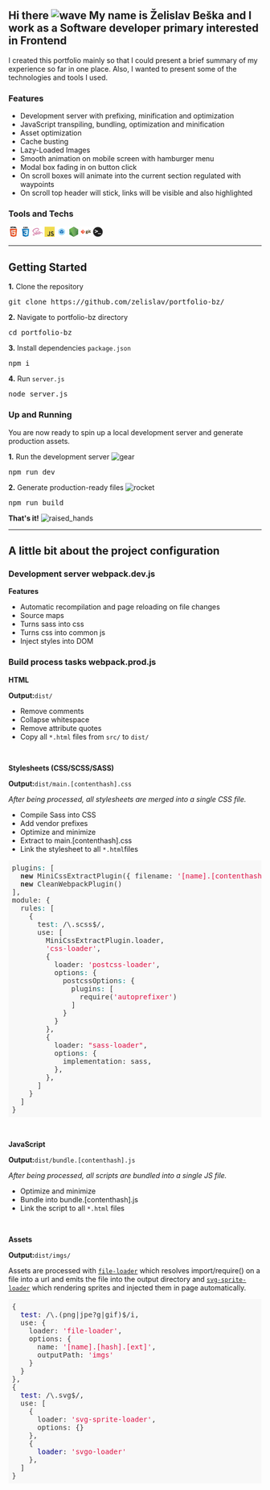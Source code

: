 ## Hi there <g-emoji class="g-emoji" alias="wave" fallback-src="https://github.githubassets.com/images/icons/emoji/unicode/1f44b.png"><img class="emoji" alt="wave" height="20" width="20" src="https://github.githubassets.com/images/icons/emoji/unicode/1f44b.png"></g-emoji> My name is Želislav Beška and I work as a Software developer primary interested in Frontend

I created this portfolio mainly so that I could present a brief summary of my experience so far in one place. Also, I wanted to present some of the technologies and tools I used.

### Features
<ul>
  <li>Development server with prefixing, minification and optimization</li>
  <li>JavaScript transpiling, bundling, optimization and minification</li>
  <li>Asset optimization</li>
  <li>Cache busting</li>
  <li>Lazy-Loaded Images</li>
  <li>Smooth animation on mobile screen with hamburger menu</li>
  <li>Modal box fading in on button click</li>
  <li>On scroll boxes will animate into the current section regulated with waypoints</li>
  <li>On scroll top header will stick, links will be visible and also highlighted</li>
</ul>

### Tools and Techs

<code><img height="20" src="https://raw.githubusercontent.com/github/explore/80688e429a7d4ef2fca1e82350fe8e3517d3494d/topics/html/html.png"></code>
<code><img height="20" src="https://raw.githubusercontent.com/github/explore/80688e429a7d4ef2fca1e82350fe8e3517d3494d/topics/css/css.png"></code>
<code><img height="20" src="https://raw.githubusercontent.com/github/explore/80688e429a7d4ef2fca1e82350fe8e3517d3494d/topics/sass/sass.png"></code>
<code><img height="20" src="https://raw.githubusercontent.com/github/explore/80688e429a7d4ef2fca1e82350fe8e3517d3494d/topics/javascript/javascript.png"></code>
<code><img height="20" src="https://raw.githubusercontent.com/github/explore/80688e429a7d4ef2fca1e82350fe8e3517d3494d/topics/webpack/webpack.png"></code>
<code><img height="20" src="https://raw.githubusercontent.com/github/explore/80688e429a7d4ef2fca1e82350fe8e3517d3494d/topics/nodejs/nodejs.png"></code>
<code><img height="20" src="https://raw.githubusercontent.com/github/explore/80688e429a7d4ef2fca1e82350fe8e3517d3494d/topics/git/git.png"></code>
<code><img height="20" src="https://raw.githubusercontent.com/github/explore/80688e429a7d4ef2fca1e82350fe8e3517d3494d/topics/terminal/terminal.png"></code>

<hr />

## Getting Started

<p><strong>1.</strong> Clone the repository</p>
<div class="highlight highlight-source-shell"><pre>git clone https://github.com/zelislav/portfolio-bz/</pre></div>

<p><strong>2.</strong> Navigate to portfolio-bz directory</p>
<div class="highlight highlight-source-shell"><pre>cd portfolio-bz</pre></div>

<p><strong>3.</strong> Install dependencies <code>package.json</code></p>
<div class="highlight highlight-source-shell"><pre>npm i</pre></div>

<p><strong>4.</strong> Run <code>server.js</code></p>
<div class="highlight highlight-source-shell"><pre>node server.js</pre></div>

### Up and Running

You are now ready to spin up a local development server and generate production assets.

<p><strong>1.</strong> Run the development server <g-emoji class="g-emoji" alias="gear" fallback-src="https://github.githubassets.com/images/icons/emoji/unicode/2699.png"><img class="emoji" alt="gear" height="20" width="20" src="https://github.githubassets.com/images/icons/emoji/unicode/2699.png"></g-emoji></p>

<div class="highlight highlight-source-shell"><pre>npm run dev</pre></div>

<p><strong>2.</strong> Generate production-ready files <g-emoji class="g-emoji" alias="rocket" fallback-src="https://github.githubassets.com/images/icons/emoji/unicode/1f680.png"><img class="emoji" alt="rocket" height="20" width="20" src="https://github.githubassets.com/images/icons/emoji/unicode/1f680.png"></g-emoji></p>

<div class="highlight highlight-source-shell"><pre>npm run build</pre></div>

<p><strong>That's it!</strong> <g-emoji class="g-emoji" alias="raised_hands" fallback-src="https://github.githubassets.com/images/icons/emoji/unicode/1f64c.png"><img class="emoji" alt="raised_hands" height="20" width="20" src="https://github.githubassets.com/images/icons/emoji/unicode/1f64c.png"></g-emoji></p>

<hr />

## A little bit about the project configuration

### Development server webpack.dev.js

<p><strong>Features</strong></p>
<ul>
  <li>Automatic recompilation and page reloading on file changes</li>
  <li>Source maps</li>
  <li>Turns sass into css</li>
  <li>Turns css into common js</li>
  <li>Inject styles into DOM</li>
</ul>

### Build process tasks webpack.prod.js

<p><strong>HTML</strong></p>
<p><strong>Output:</strong><code>dist/</code></p>
<ul>
  <li>Remove comments</li>
  <li>Collapse whitespace</li>
  <li>Remove attribute quotes</li>
  <li>Copy all <code>*.html</code> files from <code>src/</code> to <code>dist/</code></li>
</ul>
<br/>

<p><strong>Stylesheets (CSS/SCSS/SASS)</strong></p>
<p><strong>Output:</strong><code>dist/main.[contenthash].css</code></p>
<p><em>After being processed, all stylesheets are merged into a single CSS file.</em></p>
<ul>
  <li>Compile Sass into CSS</li>
  <li>Add vendor prefixes</li>
  <li>Optimize and minimize</li>
  <li>Extract to main.[contenthash].css</li>
  <li>Link the stylesheet to all <code>*.html</code>files</li>
</ul>
<div class="highlight highlight-source-js">

<pre class="hljs" style="display: block; overflow-x: auto; padding: 0.5em; color: rgb(51, 51, 51); background: rgb(248, 248, 248);">plugin<span class="hljs-variable" style="color: teal;">s:</span> [
  <span class="hljs-keyword" style="color: rgb(51, 51, 51); font-weight: 700;">new</span> MiniCssExtractPlugin({ filename: <span class="hljs-string" style="color: rgb(221, 17, 68);">'[name].[contenthash].css'</span> }),
  <span class="hljs-keyword" style="color: rgb(51, 51, 51); font-weight: 700;">new</span> CleanWebpackPlugin()
],
module: {
  rule<span class="hljs-variable" style="color: teal;">s:</span> [
    {
      tes<span class="hljs-variable" style="color: teal;">t:</span> /\.scss$/,
      use: [
        MiniCssExtractPlugin.loader,
        <span class="hljs-string" style="color: rgb(221, 17, 68);">'css-loader'</span>,
        {
          loader: <span class="hljs-string" style="color: rgb(221, 17, 68);">'postcss-loader'</span>,
          option<span class="hljs-variable" style="color: teal;">s:</span> {
            postcssOption<span class="hljs-variable" style="color: teal;">s:</span> {
              plugin<span class="hljs-variable" style="color: teal;">s:</span> [
                require(<span class="hljs-string" style="color: rgb(221, 17, 68);">'autoprefixer'</span>)
              ]
            }
          }
        },
        {
          loader: <span class="hljs-string" style="color: rgb(221, 17, 68);">"sass-loader"</span>,
          option<span class="hljs-variable" style="color: teal;">s:</span> {
            implementation: sass,
          },
        },
      ]
    }
  ]
}</pre>

</div>
<br/>

<p><strong>JavaScript</strong></p>
<p><strong>Output:</strong><code>dist/bundle.[contenthash].js</code></p>
<p><em>After being processed, all scripts are bundled into a single JS file.</em></p>
<ul>
  <li>Optimize and minimize</li>
  <li>Bundle into bundle.[contenthash].js</li>
  <li>Link the script to all <code>*.html</code> files</li>
</ul>
<br/>

<p><strong>Assets</strong></p>
<p><strong>Output:</strong><code>dist/imgs/</code></p>
<p>Assets are processed with <a href="https://webpack.js.org/loaders/file-loader/"><code>file-loader</code></a> which resolves import/require() on a file into a url and emits the file into the output directory and <a href="https://github.com/JetBrains/svg-sprite-loader"><code>svg-sprite-loader</code></a> which rendering sprites and injected them in page automatically.</p>

<div class="highlight highlight-source-js">
<pre class="hljs" style="display: block; overflow-x: auto; padding: 0.5em; color: rgb(51, 51, 51); background: rgb(248, 248, 248);">{
  <span class="hljs-attribute" style="color: navy; font-weight: 400;">test</span>: /\.(png|jpe?g|gif)$/i,
  use: {
    loader: <span class="hljs-string" style="color: rgb(221, 17, 68);">'file-loader'</span>,
    options: {
      name: <span class="hljs-string" style="color: rgb(221, 17, 68);">'[name].[hash].[ext]'</span>,
      outputPath: <span class="hljs-string" style="color: rgb(221, 17, 68);">'imgs'</span>
    }
  }
},
{
  <span class="hljs-attribute" style="color: navy; font-weight: 400;">test</span>: /\.svg$/,
  use: [
    { 
      loader: <span class="hljs-string" style="color: rgb(221, 17, 68);">'svg-sprite-loader'</span>, 
      options: {} 
    },
    { 
      <span class="hljs-attribute" style="color: navy; font-weight: 400;">loader</span>: <span class="hljs-string" style="color: rgb(221, 17, 68);">'svgo-loader'</span> 
    },
  ]
}</pre>
</div>
